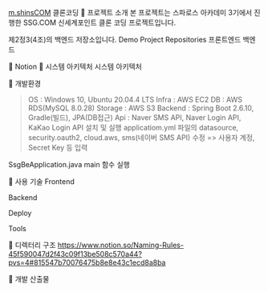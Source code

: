 [m.shinsCOM](https://m.shinsegaepoint.com/) 클론코딩
📍 프로젝트 소개
본 프로젝트는 스파로스 아카데미 3기에서 진행한 SSG.COM 신세계포인트 클론 코딩 프로젝트입니다.

제2정3(4조)의 백엔드 저장소입니다.
Demo
Project Repositories
프론트엔드
백엔드
 

📍 Notion
📍 시스템 아키텍처
시스템 아키텍처

 

📍 개발환경
> OS : Windows 10, Ubuntu 20.04.4 LTS
> Infra : AWS EC2
> DB : AWS RDS(MySQL 8.0.28)
> Storage : AWS S3
> Backend : Spring Boot 2.6.10, Gradle(빌드), JPA(DB접근)
> Api : Naver SMS API, Naver Login API, KaKao Login API
설치 및 실행
applicatiom.yml 파일의 datasource, security.oauth2, cloud.aws, sms(네이버 SMS API) 수정 => 사용자 계정, Secret Key 등 입력

SsgBeApplication.java main 함수 실행

 

📍 사용 기술
Frontend
           

Backend
     

Deploy
       

Tools
     

 

📍 디렉터리 구조
https://www.notion.so/Naming-Rules-45f590047d2f43c09f13be508c570a44?pvs=4#815547b70076475b8e8e43c1ecd8a8ba

📍 개발 산출물
